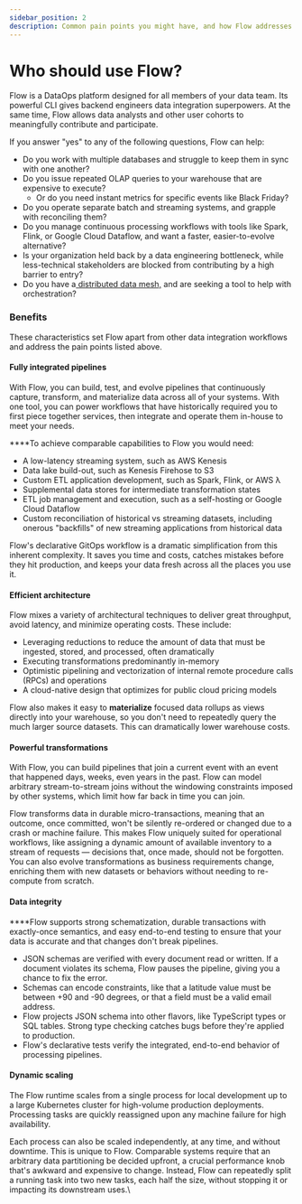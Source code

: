 ```yaml
---
sidebar_position: 2
description: Common pain points you might have, and how Flow addresses them.
---
```


# Who should use Flow?

Flow is a DataOps platform designed for all members of your data team. Its powerful CLI gives backend engineers data integration superpowers. At the same time, Flow allows data analysts and other user cohorts to meaningfully contribute and participate.&#x20;

If you answer "yes" to any of the following questions, Flow can help:

* Do you work with multiple databases and struggle to keep them in sync with one another?
* Do you issue repeated OLAP queries to your warehouse that are expensive to execute?
  * Or do you need instant metrics for specific events like Black Friday?
* Do you operate separate batch and streaming systems, and grapple with reconciling them?
* Do you manage continuous processing workflows with tools like Spark, Flink, or Google Cloud Dataflow, and want a faster, easier-to-evolve alternative?
* Is your organization held back by a data engineering bottleneck, while less-technical stakeholders are blocked from contributing by a high barrier to entry?
* Do you have a[ distributed data mesh,](https://martinfowler.com/articles/data-monolith-to-mesh.html) and are seeking a tool to help with orchestration?

### Benefits

These characteristics set Flow apart from other data integration workflows and address the pain points listed above.

#### **Fully integrated pipelines**

With Flow, you can build, test, and evolve pipelines that continuously capture, transform, and materialize data across all of your systems. With one tool, you can power workflows that have historically required you to first piece together services, then integrate and operate them in-house to meet your needs.

**‌**To achieve comparable capabilities to Flow you would need:

* A low-latency streaming system, such as AWS Kenesis
* Data lake build-out, such as Kenesis Firehose to S3
* Custom ETL application development, such as Spark, Flink, or AWS λ
* Supplemental data stores for intermediate transformation states
* ETL job management and execution, such as a self-hosting or Google Cloud Dataflow
* Custom reconciliation of historical vs streaming datasets, including onerous "backfills" of new streaming applications from historical data

Flow's declarative GitOps workflow is a dramatic simplification from this inherent complexity. It saves you time and costs, catches mistakes before they hit production, and keeps your data fresh across all the places you use it.&#x20;

#### **Efficient architecture**

Flow mixes a variety of architectural techniques to deliver great throughput, avoid latency, and minimize operating costs. These include:‌

* Leveraging reductions to reduce the amount of data that must be ingested, stored, and processed, often dramatically
* Executing transformations predominantly in-memory
* Optimistic pipelining and vectorization of internal remote procedure calls (RPCs) and operations
* A cloud-native design that optimizes for public cloud pricing models

Flow also makes it easy to **materialize** focused data rollups as views directly into your warehouse, so you don't need to repeatedly query the much larger source datasets. This can dramatically lower warehouse costs.

#### **Powerful transformations**

With Flow, you can build pipelines that join a current event with an event that happened days, weeks, even years in the past. Flow can model arbitrary stream-to-stream joins without the windowing constraints imposed by other systems, which limit how far back in time you can join.

Flow transforms data in durable micro-transactions, meaning that an outcome, once committed, won't be silently re-ordered or changed due to a crash or machine failure. This makes Flow uniquely suited for operational workflows, like assigning a dynamic amount of available inventory to a stream of requests — decisions that, once made, should not be forgotten. You can also evolve transformations as business requirements change, enriching them with new datasets or behaviors without needing to re-compute from scratch.

#### **Data integrity**

**‌**Flow supports strong schematization, durable transactions with exactly-once semantics, and easy end-to-end testing to ensure that your data is accurate and that changes don't break pipelines.

* JSON schemas are verified with every document read or written. If a document violates its schema, Flow pauses the pipeline, giving you a chance to fix the error.
* Schemas can encode constraints, like that a latitude value must be between +90 and -90 degrees, or that a field must be a valid email address.
* Flow projects JSON schema into other flavors, like TypeScript types or SQL tables. Strong type checking catches bugs before they're applied to production.
* Flow's declarative tests verify the integrated, end-to-end behavior of processing pipelines.

#### **Dynamic scaling**

The Flow runtime scales from a single process for local development up to a large Kubernetes cluster for high-volume production deployments. Processing tasks are quickly reassigned upon any machine failure for high availability.

Each process can also be scaled independently, at any time, and without downtime. This is unique to Flow. Comparable systems require that an arbitrary data partitioning be decided upfront, a crucial performance knob that's awkward and expensive to change. Instead, Flow can repeatedly split a running task into two new tasks, each half the size, without stopping it or impacting its downstream uses.\
